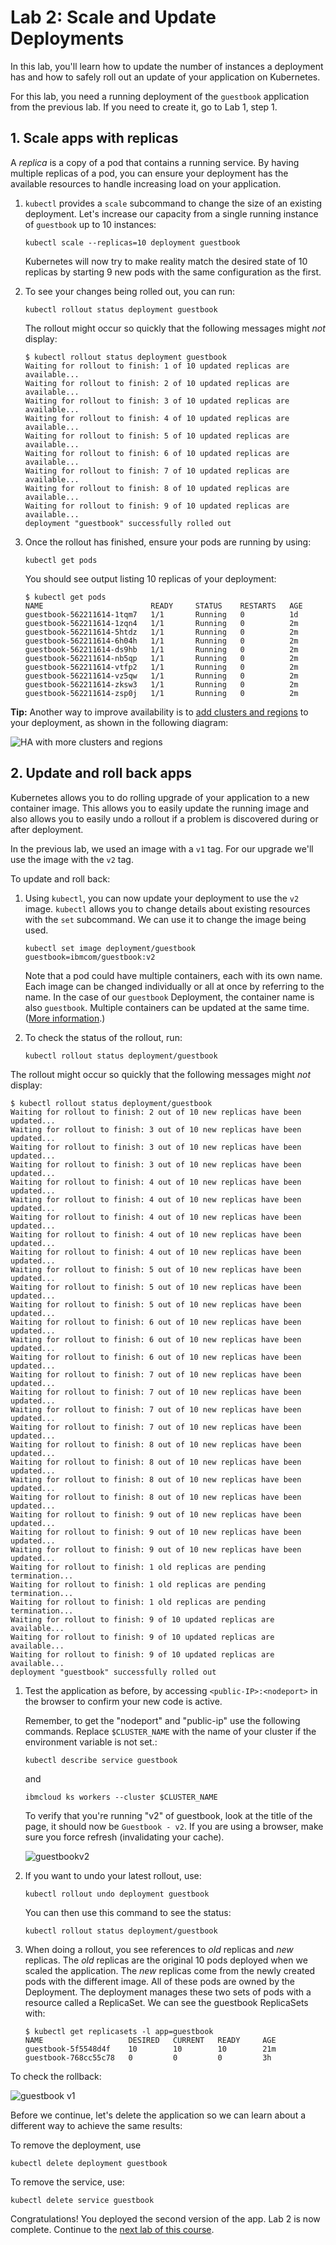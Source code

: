 # Lab 2: Scale and Update Deployments

In this lab, you'll learn how to update the number of instances
a deployment has and how to safely roll out an update of your application
on Kubernetes.

For this lab, you need a running deployment of the `guestbook` application
from the previous lab. If you need to create it, go to Lab 1, step 1.

<!-- ```shell
kubectl create deployment guestbook --image=ibmcom/guestbook:v1
``` -->

## 1. Scale apps with replicas

A *replica* is a copy of a pod that contains a running service. By having
multiple replicas of a pod, you can ensure your deployment has the available
resources to handle increasing load on your application.

1. `kubectl` provides a `scale` subcommand to change the size of an
   existing deployment. Let's increase our capacity from a single running instance of
   `guestbook` up to 10 instances:

   ```shell
   kubectl scale --replicas=10 deployment guestbook
   ```

   Kubernetes will now try to make reality match the desired state of
   10 replicas by starting 9 new pods with the same configuration as
   the first.

1. To see your changes being rolled out, you can run:
   ```shell
   kubectl rollout status deployment guestbook
   ```

   The rollout might occur so quickly that the following messages might
   _not_ display:

   ```shell
   $ kubectl rollout status deployment guestbook
   Waiting for rollout to finish: 1 of 10 updated replicas are available...
   Waiting for rollout to finish: 2 of 10 updated replicas are available...
   Waiting for rollout to finish: 3 of 10 updated replicas are available...
   Waiting for rollout to finish: 4 of 10 updated replicas are available...
   Waiting for rollout to finish: 5 of 10 updated replicas are available...
   Waiting for rollout to finish: 6 of 10 updated replicas are available...
   Waiting for rollout to finish: 7 of 10 updated replicas are available...
   Waiting for rollout to finish: 8 of 10 updated replicas are available...
   Waiting for rollout to finish: 9 of 10 updated replicas are available...
   deployment "guestbook" successfully rolled out
   ```

1. Once the rollout has finished, ensure your pods are running by using:
   ```shell
   kubectl get pods
   ```

   You should see output listing 10 replicas of your deployment:

   ```shell
   $ kubectl get pods
   NAME                        READY     STATUS    RESTARTS   AGE
   guestbook-562211614-1tqm7   1/1       Running   0          1d
   guestbook-562211614-1zqn4   1/1       Running   0          2m
   guestbook-562211614-5htdz   1/1       Running   0          2m
   guestbook-562211614-6h04h   1/1       Running   0          2m
   guestbook-562211614-ds9hb   1/1       Running   0          2m
   guestbook-562211614-nb5qp   1/1       Running   0          2m
   guestbook-562211614-vtfp2   1/1       Running   0          2m
   guestbook-562211614-vz5qw   1/1       Running   0          2m
   guestbook-562211614-zksw3   1/1       Running   0          2m
   guestbook-562211614-zsp0j   1/1       Running   0          2m
   ```

**Tip:** Another way to improve availability is to
[add clusters and regions](https://cloud.ibm.com/docs/containers?topic=containers-ha_clusters#ha_clusters)
to your deployment, as shown in the following diagram:

![HA with more clusters and regions](../images/cs_cluster_ha_roadmap_multizone_public.png)

## 2. Update and roll back apps

Kubernetes allows you to do rolling upgrade of your application to a new
container image. This allows you to easily update the running image and also allows you to
easily undo a rollout if a problem is discovered during or after deployment.

In the previous lab, we used an image with a `v1` tag. For our upgrade
we'll use the image with the `v2` tag.

To update and roll back:

1. Using `kubectl`, you can now update your deployment to use the
   `v2` image. `kubectl` allows you to change details about existing
   resources with the `set` subcommand. We can use it to change the
   image being used.

    ```shell
    kubectl set image deployment/guestbook guestbook=ibmcom/guestbook:v2
    ```

   Note that a pod could have multiple containers, each with its own name.
   Each image can be changed individually or all at once by referring to the name.
   In the case of our `guestbook` Deployment, the container name is also `guestbook`.
   Multiple containers can be updated at the same time.
   ([More information](https://kubernetes.io/docs/reference/generated/kubectl/kubectl-commands#-em-image-em-).)

1. To check the status of the rollout, run:

   ```shell
   kubectl rollout status deployment/guestbook
   ```   

  The rollout might occur so quickly that the following messages
   might _not_ display:

   ```shell
   $ kubectl rollout status deployment/guestbook
   Waiting for rollout to finish: 2 out of 10 new replicas have been updated...
   Waiting for rollout to finish: 3 out of 10 new replicas have been updated...
   Waiting for rollout to finish: 3 out of 10 new replicas have been updated...
   Waiting for rollout to finish: 3 out of 10 new replicas have been updated...
   Waiting for rollout to finish: 4 out of 10 new replicas have been updated...
   Waiting for rollout to finish: 4 out of 10 new replicas have been updated...
   Waiting for rollout to finish: 4 out of 10 new replicas have been updated...
   Waiting for rollout to finish: 4 out of 10 new replicas have been updated...
   Waiting for rollout to finish: 4 out of 10 new replicas have been updated...
   Waiting for rollout to finish: 5 out of 10 new replicas have been updated...
   Waiting for rollout to finish: 5 out of 10 new replicas have been updated...
   Waiting for rollout to finish: 5 out of 10 new replicas have been updated...
   Waiting for rollout to finish: 6 out of 10 new replicas have been updated...
   Waiting for rollout to finish: 6 out of 10 new replicas have been updated...
   Waiting for rollout to finish: 6 out of 10 new replicas have been updated...
   Waiting for rollout to finish: 7 out of 10 new replicas have been updated...
   Waiting for rollout to finish: 7 out of 10 new replicas have been updated...
   Waiting for rollout to finish: 7 out of 10 new replicas have been updated...
   Waiting for rollout to finish: 7 out of 10 new replicas have been updated...
   Waiting for rollout to finish: 8 out of 10 new replicas have been updated...
   Waiting for rollout to finish: 8 out of 10 new replicas have been updated...
   Waiting for rollout to finish: 8 out of 10 new replicas have been updated...
   Waiting for rollout to finish: 8 out of 10 new replicas have been updated...
   Waiting for rollout to finish: 9 out of 10 new replicas have been updated...
   Waiting for rollout to finish: 9 out of 10 new replicas have been updated...
   Waiting for rollout to finish: 9 out of 10 new replicas have been updated...
   Waiting for rollout to finish: 1 old replicas are pending termination...
   Waiting for rollout to finish: 1 old replicas are pending termination...
   Waiting for rollout to finish: 1 old replicas are pending termination...
   Waiting for rollout to finish: 9 of 10 updated replicas are available...
   Waiting for rollout to finish: 9 of 10 updated replicas are available...
   Waiting for rollout to finish: 9 of 10 updated replicas are available...
   deployment "guestbook" successfully rolled out
   ```

1. Test the application as before, by accessing `<public-IP>:<nodeport>`
   in the browser to confirm your new code is active.

   Remember, to get the "nodeport" and "public-ip" use the following commands. Replace `$CLUSTER_NAME` with the name of your cluster if the environment variable is not set.:

   ```shell
   kubectl describe service guestbook
   ```
   and
   ```shell
   ibmcloud ks workers --cluster $CLUSTER_NAME
   ```

   To verify that you're running "v2" of guestbook, look at the title of the page,
   it should now be `Guestbook - v2`. If you are using a browser, make sure you force refresh (invalidating your cache).

   ![guestbookv2](../images/guestbookv2.png)

1. If you want to undo your latest rollout, use:

   ```shell
   kubectl rollout undo deployment guestbook
   ```

   You can then use this command to see the status:
   ```shell
   kubectl rollout status deployment/guestbook
   ``` 

1. When doing a rollout, you see references to *old* replicas and *new* replicas.
   The *old* replicas are the original 10 pods deployed when we scaled the application.
   The *new* replicas come from the newly created pods with the different image.
   All of these pods are owned by the Deployment.
   The deployment manages these two sets of pods with a resource called a ReplicaSet.
   We can see the guestbook ReplicaSets with:

   ```shell
   $ kubectl get replicasets -l app=guestbook
   NAME                   DESIRED   CURRENT   READY     AGE
   guestbook-5f5548d4f    10        10        10        21m
   guestbook-768cc55c78   0         0         0         3h
   ```

To check the rollback:

![guestbook v1](../images/guestbookv1.png)

Before we continue, let's delete the application so we can learn about
a different way to achieve the same results:

 To remove the deployment, use 
 ```shell
 kubectl delete deployment guestbook
 ```

 To remove the service, use:
 ```shell
 kubectl delete service guestbook
 ```


Congratulations! You deployed the second version of the app. Lab 2
is now complete. Continue to the [next lab of this course](../Lab3/README.md).
